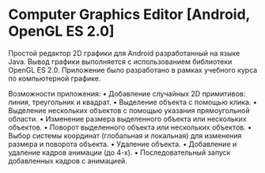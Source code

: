 # Computer Graphics Editor [Android, OpenGL ES 2.0]

Простой редактор 2D графики для Android разработанный на языке Java. Вывод графики выполняется с использованием библиотеки OpenGL ES 2.0. Приложение было разработано в рамках учебного курса по компьютерной графике.

Возможности приложения:
•	Добавление случайных 2D примитивов: линия, треугольник и квадрат.
•	Выделение объекта с помощью клика.
•	Выделение нескольких объектов с помощью указания прямоугольной области.
•	Изменение размера выделенного объекта или нескольких объектов.
•	Поворот выделенного объекта или нескольких объектов.
•	Выбор системы координат (глобальная и локальная) для изменения размера и поворота объекта.
•	Удаление объекта.
•	Добавление и удаление кадров анимации (до 4-х).
•	Последовательный запуск добавленных кадров с анимацией.

